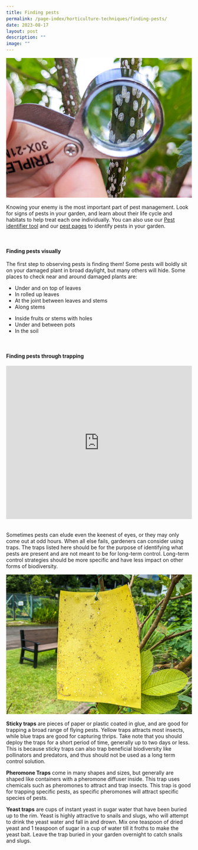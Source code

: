 ```yaml
---
title: Finding pests
permalink: /page-index/horticulture-techniques/finding-pests/
date: 2023-08-17
layout: post
description: ""
image: ""
---
```

<section>
	<img title="A gardener uses a magnifying glass to find scale insects along a stem. Photo by Jacqueline Chua." src="/images/Biodiversity/scaleinsects_pestid_jacquelinechua.jpg">
<p>Knowing your enemy is the most important part of pest management. Look for signs of pests in your garden, and learn about their life cycle and habitats to help treat each one individually. You can also use our <a href="/digital-tools/pestid/">Pest identifier tool</a> and our <a href="/learn-more-about-gardening/plant-problems/pests/">pest pages</a> to identify pests in your garden. </p>
</section>
<br>
<section>
<h4>Finding pests visually</h4>
<p>The first step to observing pests is finding them! Some pests will boldly sit on your damaged plant in broad daylight, but many others will hide. Some places to check near and around damaged plants are:</p>
<ul>
<li>Under and on top of leaves</li>
<li>In rolled up leaves</li>
<li>At the joint between leaves and stems</li>
	<li>Along stems<p></p>
</li><li>Inside fruits or stems with holes</li>
<li>Under and between pots</li>
<li>In the soil</li>
</ul>
</section>
<br>
<section>
<h4>Finding pests through trapping</h4>
	<iframe width="100%" height="415" src="https://www.youtube.com/embed/F0y1iznExy4" title="YouTube video player" frameborder="0" allow="accelerometer; autoplay; clipboard-write; encrypted-media; gyroscope; picture-in-picture; web-share" allowfullscreen=""></iframe>	<br>
	<br>
<p>Sometimes pests can elude even the keenest of eyes, or they may only come out at odd hours. When all else fails, gardeners can consider using traps. The traps listed here should be for the purpose of identifying what pests are present and are not meant to be for long-term control. Long-term control strategies should be more specific and have less impact on other forms of biodiversity. </p>
	<img title="Yellow sticky paper with insects stuck on the surface. Photo by Jacqueline Chua." src="/images/Horti%20techniques/yellowstickypaper_jacquelinechua.jpg">
<p><b>Sticky traps</b> are pieces of paper or plastic coated in glue, and are good for trapping a broad range of flying pests. Yellow traps attracts most insects, while blue traps are good for capturing thrips. Take note that you should deploy the traps for a short period of time, generally up to two days or less. This is because sticky traps can also trap beneficial biodiversity like pollinators and predators, and thus should not be used as a long term control solution.</p>
<p><b>Pheromone Traps</b> come in many shapes and sizes, but generally are shaped like containers with a pheromone diffuser inside. This trap uses chemicals such as pheromones to attract and trap insects. This trap is good for trapping specific pests, as specific pheromones will attract specific species of pests. </p>
<p><b>Yeast traps</b> are cups of instant yeast in sugar water that have been buried up to the rim. Yeast is highly attractive to snails and slugs, who will attempt to drink the yeast water and fall in and drown. Mix one teaspoon of dried yeast and 1 teaspoon of sugar in a cup of water till it froths to make the yeast bait. Leave the trap buried in your garden overnight to catch snails and slugs. </p>
</section>